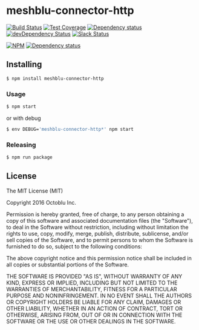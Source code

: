 # meshblu-connector-http

[![Build Status](https://travis-ci.org/octoblu/meshblu-connector-http.svg?branch=master)](https://travis-ci.org/octoblu/meshblu-connector-http)
[![Test Coverage](https://codecov.io/gh/octoblu/meshblu-connector-http/branch/master/graph/badge.svg)](https://codecov.io/gh/octoblu/meshblu-connector-http)
[![Dependency status](http://img.shields.io/david/octoblu/meshblu-connector-http.svg?style=flat)](https://david-dm.org/octoblu/meshblu-connector-http)
[![devDependency Status](http://img.shields.io/david/dev/octoblu/meshblu-connector-http.svg?style=flat)](https://david-dm.org/octoblu/meshblu-connector-http#info=devDependencies)
[![Slack Status](http://community-slack.octoblu.com/badge.svg)](http://community-slack.octoblu.com)

[![NPM](https://nodei.co/npm/meshblu-connector-http.svg?style=flat)](https://npmjs.org/package/meshblu-connector-http)
[![Dependency status](http://img.shields.io/david/octoblu/meshblu-connector-http.svg?style=flat)](https://david-dm.org/octoblu/meshblu-connector-http)


## Installing

```bash
$ npm install meshblu-connector-http
```

### Usage

```bash
$ npm start
```

or with debug

```bash
$ env DEBUG='meshblu-connector-http*' npm start
```

### Releasing

```bash
$ npm run package
```

## License

The MIT License (MIT)

Copyright 2016 Octoblu Inc.

Permission is hereby granted, free of charge, to any person obtaining a copy
of this software and associated documentation files (the "Software"), to deal
in the Software without restriction, including without limitation the rights
to use, copy, modify, merge, publish, distribute, sublicense, and/or sell
copies of the Software, and to permit persons to whom the Software is
furnished to do so, subject to the following conditions:

The above copyright notice and this permission notice shall be included in
all copies or substantial portions of the Software.

THE SOFTWARE IS PROVIDED "AS IS", WITHOUT WARRANTY OF ANY KIND, EXPRESS OR
IMPLIED, INCLUDING BUT NOT LIMITED TO THE WARRANTIES OF MERCHANTABILITY,
FITNESS FOR A PARTICULAR PURPOSE AND NONINFRINGEMENT. IN NO EVENT SHALL THE
AUTHORS OR COPYRIGHT HOLDERS BE LIABLE FOR ANY CLAIM, DAMAGES OR OTHER
LIABILITY, WHETHER IN AN ACTION OF CONTRACT, TORT OR OTHERWISE, ARISING FROM,
OUT OF OR IN CONNECTION WITH THE SOFTWARE OR THE USE OR OTHER DEALINGS IN
THE SOFTWARE.
